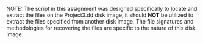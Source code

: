 NOTE: The script in this assignment was designed specifically to locate and extract the files on the Project3.dd disk image, it should <b>NOT</b> be utilized to extract the files specified from another disk image.  The file signatures and methodologies for recovering the files are specific to the nature of this disk image.
